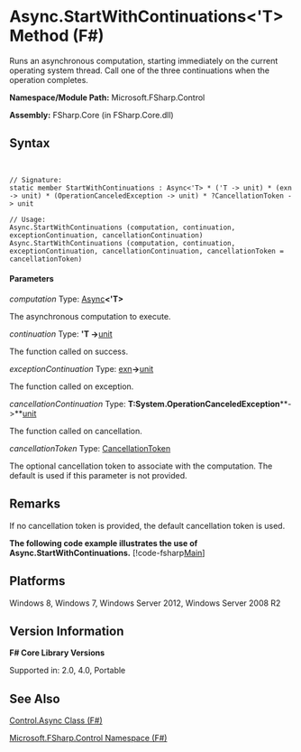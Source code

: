 # Async.StartWithContinuations<'T> Method (F#)

Runs an asynchronous computation, starting immediately on the current operating system thread. Call one of the three continuations when the operation completes.

**Namespace/Module Path:** Microsoft.FSharp.Control

**Assembly:** FSharp.Core (in FSharp.Core.dll)


## Syntax


```


// Signature:
static member StartWithContinuations : Async<'T> * ('T -> unit) * (exn -> unit) * (OperationCanceledException -> unit) * ?CancellationToken -> unit

// Usage:
Async.StartWithContinuations (computation, continuation, exceptionContinuation, cancellationContinuation)
Async.StartWithContinuations (computation, continuation, exceptionContinuation, cancellationContinuation, cancellationToken = cancellationToken)

```



#### Parameters
*computation*
Type: [Async](http://msdn.microsoft.com/en-us/library/e0b28ea2-dea5-4021-b2b9-d7d4761babde)**&lt;'T&gt;**


The asynchronous computation to execute.


*continuation*
Type: **'T -&gt;**[unit](http://msdn.microsoft.com/en-us/library/00b837c2-6c8a-483a-87d3-0479c64037a7)


The function called on success.


*exceptionContinuation*
Type: [exn](http://msdn.microsoft.com/en-us/library/e1569b69-3b30-440b-8c6f-966d1c6a06ab)**-&gt;**[unit](http://msdn.microsoft.com/en-us/library/00b837c2-6c8a-483a-87d3-0479c64037a7)


The function called on exception.


*cancellationContinuation*
Type: **T:System.OperationCanceledException****-&gt;**[unit](http://msdn.microsoft.com/en-us/library/00b837c2-6c8a-483a-87d3-0479c64037a7)


The function called on cancellation.


*cancellationToken*
Type: [CancellationToken](http://msdn.microsoft.com/en-us/library/31a3eafe-b61b-46c4-927d-bc9a3ae357c2)


The optional cancellation token to associate with the computation. The default is used if this parameter is not provided.




## Remarks
If no cancellation token is provided, the default cancellation token is used.

**The following code example illustrates the use of Async.StartWithContinuations.**
[!code-fsharp[Main](snippets/fsasyncapis/snippet5.fs)]
## Platforms
Windows 8, Windows 7, Windows Server 2012, Windows Server 2008 R2


## Version Information
**F# Core Library Versions**

Supported in: 2.0, 4.0, Portable




## See Also
[Control.Async Class &#40;F&#35;&#41;](Control.Async-Class-%28FSharp%29.md)

[Microsoft.FSharp.Control Namespace &#40;F&#35;&#41;](Microsoft.FSharp.Control-Namespace-%28FSharp%29.md)

